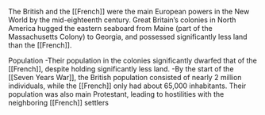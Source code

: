 The British and the [[French]] were the main European powers in the New World by the mid-eighteenth century.
Great Britain’s colonies in North America hugged the eastern seaboard from Maine (part of the Massachusetts Colony) to Georgia, and possessed significantly less land than the [[French]].

Population
	-Their population in the colonies significantly dwarfed that of the [[French]], despite holding significantly less land.
	-By the start of the [[Seven Years War]], the British population consisted of nearly 2 million individuals, while the [[French]] only had about 65,000 inhabitants.
	Their population was also main Protestant, leading to hostilities with the neighboring [[French]] settlers